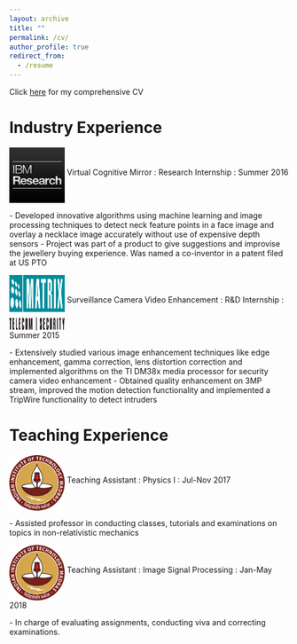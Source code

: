 ```yaml
---
layout: archive
title: ""
permalink: /cv/
author_profile: true
redirect_from:
  - /resume
---
```

Click [here](https://anshulbshah.github.io/files/Anshul.pdf) for my comprehensive CV

Industry Experience
======
<p> <img src="/images/ibm.jpg" alt="Smiley face" align="middle" style="width:100px;height:100px;">    Virtual Cognitive Mirror : Research Internship : Summer 2016</p> 
 - Developed innovative algorithms using machine learning and image processing techniques to detect neck feature points in a face image and overlay a necklace image accurately without use of expensive depth sensors
 - Project was part of a product to give suggestions and improvise the jewellery buying experience. Was named a co-inventor in a patent filed at US PTO
 
<p> <img src="/images/matrix.jpg" alt="Smiley face" align="middle" style="width:100px;height:100px;">    Surveillance Camera Video Enhancement : R&D Internship : Summer 2015</p> 
 - Extensively studied various image enhancement techniques like edge enhancement, gamma correction, lens distortion correction and implemented algorithms on the TI DM38x media processor for security camera video enhancement
 - Obtained quality enhancement on 3MP stream, improved the motion detection functionality and implemented a TripWire functionality to detect intruders

Teaching Experience
======
<p> <img src="/images/logo.png" alt="Smiley face" align="middle" style="width:100px;height:100px;">    Teaching Assistant : Physics I : Jul-Nov 2017</p>
  - Assisted professor in conducting classes, tutorials and examinations on topics in non-relativistic mechanics

<p> <img src="/images/logo.png" alt="Smiley face" align="middle" style="width:100px;height:100px;">    Teaching Assistant : Image Signal Processing : Jan-May 2018</p>
  - In charge of evaluating assignments, conducting viva and correcting examinations.

  
